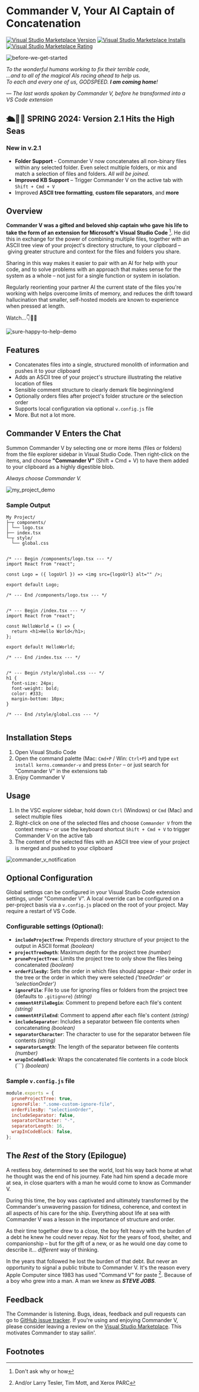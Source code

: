 # Commander V, Your AI Captain of Concatenation

[![Visual Studio Marketplace Version](https://img.shields.io/visual-studio-marketplace/v/kerns.commander-v?label=Visual%20Studio%20Marketplace)](https://marketplace.visualstudio.com/items?itemName=kerns.commander-v)
[![Visual Studio Marketplace Installs](https://img.shields.io/visual-studio-marketplace/i/kerns.commander-v?label=Installs)](https://marketplace.visualstudio.com/items?itemName=kerns.commander-v)
[![Visual Studio Marketplace Rating](https://img.shields.io/visual-studio-marketplace/r/kerns.commander-v?label=Rating)](https://marketplace.visualstudio.com/items?itemName=kerns.commander-v)

![before-we-get-started](https://user-images.githubusercontent.com/20254/233304185-ceba2782-c8dc-4bc3-95de-18a9f7091f90.png)

_To the wonderful humans working to fix their terrible code,  
...and to all of the magical AIs racing ahead to help us.  
To each and every one of us, GODSPEED. **I am coming home**!_

<cite>— The last words spoken by Commander V, before he transformed into a VS Code extension</cite>

## 🛳️🐬💦 SPRING 2024: Version 2.1 Hits the High Seas

### New in v.2.1

- **Folder Support** - Commander V now concatenates all non-binary files within any selected folder. Even select multiple folders, or mix and match a selection of files and folders. _All will be joined_.
- **Improved KB Support** – Trigger Commander V on the active tab with `Shift + Cmd + V`
- Improved **ASCII tree formatting**, **custom file separators**, and **more**

## Overview

**Commander V was a gifted and beloved ship captain who gave his life to take the form of an extension for Microsoft's Visual Studio Code** [^1]. He did this in exchange for the power of combining multiple files, together with an ASCII tree view of your project's directory structure, to your clipboard – giving greater structure and context for the files and folders you share.

Sharing in this way makes it easier to pair with an AI for help with your code, and to solve problems with an approach that makes sense for the system as a whole – not just for a single function or system in isolation.

Regularly reorienting your partner AI the current state of the files you're working with helps overcome limits of memory, and reduces the drift toward hallucination that smaller, self-hosted models are known to experience when pressed at length.

Watch...👇👀🍿

![sure-happy-to-help-demo](https://user-images.githubusercontent.com/20254/233346169-2d0d90c8-d948-415d-8041-f29d822ecb0f.gif)

## Features

- Concatenates files into a single, structured monolith of information and pushes it to your clipboard
- Adds an ASCII tree of your project's structure illustrating the relative location of files
- Sensible comment structure to clearly demark file beginning/end
- Optionally orders files after project's folder structure _or_ the selection order
- Supports local configuration via optional `v.config.js` file
- More. But not a lot more.

## Commander V Enters the Chat

Summon Commander V by selecting one or more items (files _or_ folders) from the file explorer sidebar in Visual Studio Code. Then right-click on the items, and choose **"Commander V"** (Shift + Cmd + V) to have them added to your clipboard as a highly digestible blob.

_Always choose Commander V._

![my_project_demo](https://github.com/kerns/commander-v/assets/20254/3b6b84d4-4a7c-49d3-aca0-4e8dd1e1a947)

### Sample Output

```
My Project/
├─┬ components/
│ └── logo.tsx
├── index.tsx
└─┬ style/
  └── global.css


/* --- Begin /components/logo.tsx --- */
import React from "react";

const Logo = ({ logoUrl }) => <img src={logoUrl} alt="" />;

export default Logo;

/* --- End /components/logo.tsx --- */


/* --- Begin /index.tsx --- */
import React from "react";

const HelloWorld = () => {
  return <h1>Hello World</h1>;
};

export default HelloWorld;

/* --- End /index.tsx --- */


/* --- Begin /style/global.css --- */
h1 {
  font-size: 24px;
  font-weight: bold;
  color: #333;
  margin-bottom: 10px;
}

/* --- End /style/global.css --- */


```

## Installation Steps

1. Open Visual Studio Code
2. Open the command palette (Mac: `Cmd+P` / Win: `Ctrl+P`) and type `ext install kerns.commander-v` and press `Enter` – or just search for "Commander V" in the extensions tab
3. Enjoy Commander V

## Usage

1. In the VSC explorer sidebar, hold down `Ctrl` (Windows) or `Cmd` (Mac) and select multiple files
2. Right-click on one of the selected files and choose `Commander V` from the context menu – or use the keyboard shortcut `Shift + Cmd + V` to trigger Commander V on the active tab
3. The content of the selected files with an ASCII tree view of your project is merged and pushed to your clipboard

![commander_v_notification](https://github.com/kerns/commander-v/assets/20254/930f0c95-ba3f-4e7d-9c3d-e9afecb0a92f)

## Optional Configuration

Global settings can be configured in your Visual Studio Code extension settings, under "Commander V". A local override can be configured on a per-project basis via a `v.config.js` placed on the root of your project. May require a restart of VS Code.

### Configurable settings (Optional):

- **`includeProjectTree`**: Prepends directory structure of your project to the output in ASCII format _(boolean)_
- **`projectTreeDepth`**: Maximum depth for the project tree _(number)_
- **`pruneProjectTree`**: Limits the project tree to only show the files being concatenated _(boolean)_
- **`orderFilesBy`:** Sets the order in which files should appear – their order in the tree or the order in which they were selected _('treeOrder' or 'selectionOrder')_
- **`ignoreFile`**: File to use for ignoring files or folders from the project tree (defaults to `.gitignore`) _(string)_
- **`commentAtFileBegin`**: Comment to prepend before each file's content _(string)_
- **`commentAtFileEnd`**: Comment to append after each file's content _(string)_
- **`includeSeparator`**: Includes a separator between file contents when concatenating _(boolean)_
- **`separatorCharacter`**: The character to use for the separator between file contents _(string)_
- **`separatorLength`**: The length of the separator between file contents _(number)_
- **`wrapInCodeBlock`**: Wraps the concatenated file contents in a code block (```) _(boolean)_

### Sample `v.config.js` file

```javascript
module.exports = {
  pruneProjectTree: true,
  ignoreFile: ".some-custom-ignore-file",
  orderFilesBy: "selectionOrder",
  includeSeparator: false,
  separatorCharacter: "-",
  separatorLength: 16,
  wrapInCodeBlock: false,
};
```

## The _Rest_ of the Story (Epilogue)

A restless boy, determined to see the world, lost his way back home at what he thought was the end of his journey. Fate had him spend a decade more at sea, in close quarters with a man he would come to know as Commander V.

During this time, the boy was captivated and ultimately transformed by the Commander's unwavering passion for tidiness, coherence, and context in all aspects of his care for the ship. Everything about life at sea with Commander V was a lesson in the importance of structure and order.

As their time together drew to a close, the boy felt heavy with the burden of a debt he knew he could never repay. Not for the years of food, shelter, and companionship – but for the gift of a new, or as he would one day come to describe it... _different_ way of thinking.

In the years that followed he lost the burden of that debt. But never an opportunity to signal a public tribute to Commander V. It's the reason every Apple Computer since 1983 has used "Command V" for paste [^2]. Because of a boy who grew into a man. A man we knew as **_STEVE JOBS_**.

## Feedback

The Commander is listening. Bugs, ideas, feedback and pull requests can go to [GitHub issue tracker](https://github.com/kerns/commander-v/issues). If you're using and enjoying Commander V, please consider leaving a review on the [Visual Studio Marketplace](https://marketplace.visualstudio.com/items?itemName=kerns.commander-v). This motivates Commander to stay sailin'.

## Footnotes

[^1]: Don't ask why or how
[^2]: And/or Larry Tesler, Tim Mott, and Xerox PARC
